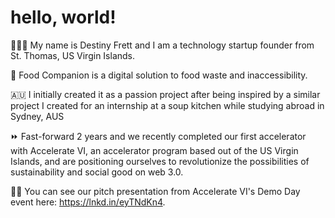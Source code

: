 # hello, world!
👩🏽‍💻 My name is Destiny Frett and I am a technology startup founder from St. Thomas, US Virgin Islands. 

🍎 Food Companion is a digital solution to food waste and inaccessibility.

🇦🇺 I initially created it as a passion project after being inspired by a similar project I created for an internship at a soup kitchen while studying abroad in Sydney, AUS 

⏩ Fast-forward 2 years and we recently completed our first accelerator with Accelerate VI, an accelerator program based out of the US Virgin Islands, and are
positioning ourselves to revolutionize the possibilities of sustainability and social good on web 3.0. 

🐘🚀 You can see our pitch presentation from Accelerate VI's Demo Day event here: https://lnkd.in/eyTNdKn4.
